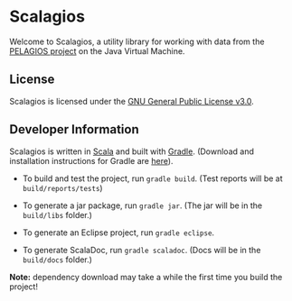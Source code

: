 # Scalagios

Welcome to Scalagios, a utility library for working with data from the [PELAGIOS project](http://pelagios-project.blogspot.com) on the Java Virtual Machine.

## License

Scalagios is licensed under the [GNU General Public License v3.0](http://www.gnu.org/licenses/gpl.html).

## Developer Information

Scalagios is written in [Scala](http://www.scala-lang.org) and built with [Gradle](http://www.gradle.org).
(Download and installation instructions for Gradle are [here](http://www.gradle.org/installation.html)). 

* To build and test the project, run `gradle build`. (Test reports will be at `build/reports/tests`)


* To generate a jar package, run `gradle jar`. (The jar will be in the `build/libs` folder.)

* To generate an Eclipse project, run `gradle eclipse`.

* To generate ScalaDoc, run `gradle scaladoc`.  (Docs will be in the `build/docs` folder.)

__Note:__ dependency download may take a while the first time you build the project!
